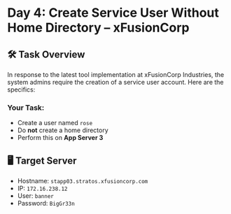
# Day 4: Create Service User Without Home Directory – xFusionCorp

## 🛠️ Task Overview

In response to the latest tool implementation at xFusionCorp Industries, the system admins require the creation of a service user account. Here are the specifics:

### Your Task:

- Create a user named `rose`
- Do **not** create a home directory
- Perform this on **App Server 3**

## 🖥️ Target Server

- Hostname: `stapp03.stratos.xfusioncorp.com`
- IP: `172.16.238.12`
- User: `banner`
- Password: `BigGr33n`
